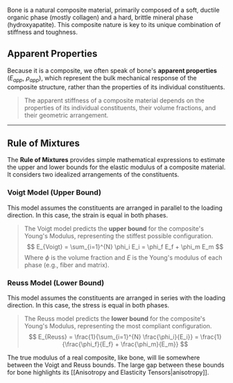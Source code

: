 Bone is a natural composite material, primarily composed of a soft, ductile organic phase (mostly collagen) and a hard, brittle mineral phase (hydroxyapatite). This composite nature is key to its unique combination of stiffness and toughness.

## Apparent Properties
Because it is a composite, we often speak of bone's **apparent properties** ($E_{app}$, $\rho_{app}$), which represent the bulk mechanical response of the composite structure, rather than the properties of its individual constituents.

> The apparent stiffness of a composite material depends on the properties of its individual constituents, their volume fractions, and their geometric arrangement.

---

## Rule of Mixtures
The **Rule of Mixtures** provides simple mathematical expressions to estimate the upper and lower bounds for the elastic modulus of a composite material. It considers two idealized arrangements of the constituents.

### Voigt Model (Upper Bound)
This model assumes the constituents are arranged in parallel to the loading direction. In this case, the strain is equal in both phases.
> The Voigt model predicts the **upper bound** for the composite's Young's Modulus, representing the stiffest possible configuration.
> $$ E_{Voigt} = \sum_{i=1}^{N} \phi_i E_i = \phi_f E_f + \phi_m E_m $$
> Where $\phi$ is the volume fraction and $E$ is the Young's modulus of each phase (e.g., fiber and matrix).

### Reuss Model (Lower Bound)
This model assumes the constituents are arranged in series with the loading direction. In this case, the stress is equal in both phases.
> The Reuss model predicts the **lower bound** for the composite's Young's Modulus, representing the most compliant configuration.
> $$ E_{Reuss} = \frac{1}{\sum_{i=1}^{N} \frac{\phi_i}{E_i}} = \frac{1}{\frac{\phi_f}{E_f} + \frac{\phi_m}{E_m}} $$

The true modulus of a real composite, like bone, will lie somewhere between the Voigt and Reuss bounds. The large gap between these bounds for bone highlights its [[Anisotropy and Elasticity Tensors|anisotropy]].